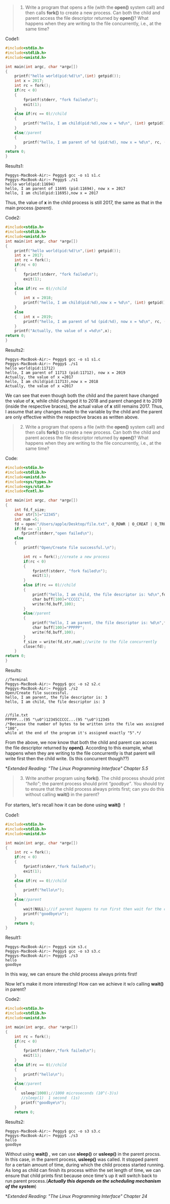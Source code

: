 
>1. Write a program that opens a file (with the **open()** system call) and then calls **fork()** to create a new process. Can both the child and parent access the file descriptor returned by **open()**? What happens when they are writing to the file concurrently, i.e., at the same time?


Code1:
```c
#include<stdio.h>
#include<stdlib.h>
#include<unistd.h>

int main(int argc, char *argv[])
{
    printf("hello world(pid:%d)\n",(int) getpid());
    int x = 2017;
    int rc = fork();
    if(rc < 0)
    {
        fprintf(stderr, "fork failed\n");
        exit(1);
    }
    else if(rc == 0)//child
    {
        printf("hello, I am child(pid:%d),now x = %d\n", (int) getpid(),x);
    }
    else//parent
    {
        printf("hello, I am parent of %d (pid:%d), now x = %d\n", rc, (int) getpid(),x);
    }
return 0;
}
```
Results1:
```
Peggys-MacBook-Air:~ Peggy$ gcc -o s1 s1.c
Peggys-MacBook-Air:~ Peggy$ ./s1
hello world(pid:11694)
hello, I am parent of 11695 (pid:11694), now x = 2017
hello, I am child(pid:11695),now x = 2017
```
Thus, the value of **x** in the child process is still 2017, the same as that in the main process *(parent)*.

Code2:
```c
#include<stdio.h>
#include<stdlib.h>
#include<unistd.h>
int main(int argc, char *argv[])
{
    printf("hello world(pid:%d)\n",(int) getpid());
    int x = 2017;
    int rc = fork();
    if(rc < 0)
    {
        fprintf(stderr, "fork failed\n");
        exit(1);
    }
    else if(rc == 0)//child
    {
        int x = 2018;
        printf("hello, I am child(pid:%d),now x = %d\n", (int) getpid(),x);
    }
    else
    {   int x = 2019;
        printf("hello, I am parent of %d (pid:%d), now x = %d\n", rc, (int) getpid(),x);
    }
    printf("Actually, the value of x =%d\n",x);
return 0;
}

```
Results2:
```
Peggys-MacBook-Air:~ Peggy$ gcc -o s1 s1.c
Peggys-MacBook-Air:~ Peggy$ ./s1
hello world(pid:11712)
hello, I am parent of 11713 (pid:11712), now x = 2019
Actually, the value of x =2017
hello, I am child(pid:11713),now x = 2018
Actually, the value of x =2017
```
We can see that even though both the child and the parent have changed the value of **x**, while child changed it to 2018 and parent changed it to 2019 (inside the respective braces), the actual value of **x** still remains 2017. Thus, I assume that any changes made to the variable by the child and the parent are only effective within the respective braces as written above.

>2. Write a program that opens a file (with the **open()** system call) and then calls **fork()** to create a new process. Can both the child and parent access the file descriptor returned by **open()**? What happens when they are writing to the file concurrently, i.e., at the same time?


Code:
```c
#include<stdio.h>
#include<stdlib.h>
#include<unistd.h>
#include<sys/types.h>
#include<sys/stat.h>
#include<fcntl.h>

int main(int argc, char *argv[])
{
    int fd,f_size;
    char str[5]="12345";
    int num =5;
    fd = open("/Users/apple/Desktop/file.txt", O_RDWR | O_CREAT | O_TRUNC, S_IRUSR | S_IWUSR);
    if(fd == -1)
       fprintf(stderr,"open failed\n");
    else
    {
        printf("Open/Create file successful.\n");

        int rc = fork();//create a new process
        if(rc < 0)
        {
            fprintf(stderr, "fork failed\n");
            exit(1);
        }
        else if(rc == 0)//child
        {
            printf("hello, I am child, the file descriptor is: %d\n",fd);//child tried to access fd
            char buff[100]="CCCCC";
            write(fd,buff,100);
        }
        else//parent
        {
            printf("hello, I am parent, the file descriptor is: %d\n",fd);//parent tried to access fd
            char buff[100]="PPPPP";
            write(fd,buff,100);
        }
        f_size = write(fd,str,num);//write to the file concurrently
        close(fd);
    }
return 0;
}

```
Results:
```
//Terminal
Peggys-MacBook-Air:~ Peggy$ gcc -o s2 s2.c
Peggys-MacBook-Air:~ Peggy$ ./s2
Open/Create file successful.
hello, I am parent, the file descriptor is: 3
hello, I am child, the file descriptor is: 3


//file.txt
PPPPP...(95 "\u0")12345CCCCC...(95 "\u0")12345  
/*Because the number of bytes to be written into the file was assigned "100", 
while at the end of the program it's assigned exactly "5".*/
```
From the above, we now know that both the child and parent can access the file descriptor returned by **open()**.
According to this example, what happens when they are writing to the file concurrently is that parent will write first then the child write. (Is this concurrent though??)

**Extended Reading: "The Linux Programming Interface" Chapter 5.5*

>3. Write another program using **fork()**. The child process should print *“hello”*; the parent process should print *“goodbye”*. You should try to ensure that the child process always prints first; can you do this without calling **wait()** in the parent?

For starters, let's recall how it can be done using **wait()** ！

Code1:
```c
#include<stdio.h>
#include<stdlib.h>
#include<unistd.h>

int main(int argc, char *argv[])
{
    int rc = fork();
    if(rc < 0)
    {
        fprintf(stderr,"fork failed\n");
        exit(1);
    }
    else if(rc == 0)//child
    {
        printf("hello\n");
    }
    else//parent
    {
        wait(NULL);//if parent happens to run first then wait for the child
        printf("goodbye\n");
    }
    return 0;
}

```
Result1:
```
Peggys-MacBook-Air:~ Peggy$ vim s3.c
Peggys-MacBook-Air:~ Peggy$ gcc -o s3 s3.c
Peggys-MacBook-Air:~ Peggy$ ./s3
hello
goodbye
```
In this way, we can ensure the child process always prints first!

Now let's make it more interesting! How can we achieve it w/o calling **wait()** in parent?

Code2:
```c
#include<stdio.h>
#include<stdlib.h>
#include<unistd.h>

int main(int argc, char *argv[])
{
    int rc = fork();
    if(rc < 0)
    {
        fprintf(stderr,"fork failed\n");
        exit(1);
    }
    else if(rc == 0)//child
    {
        printf("hello\n");
    }
    else//parent
    {  
       usleep(1000);//1000 microseconds (10^(-3)s) 
       //sleep(1)  1 second  (1s)
       printf("goodbye\n");
    }
    return 0;

```
Results2:
```
Peggys-MacBook-Air:~ Peggy$ gcc -o s3 s3.c
Peggys-MacBook-Air:~ Peggy$ ./s3
hello
goodbye
```
Without using **wait()** , we can use **sleep()** or **usleep()** in the parent procss. In this case, in the parent process, **usleep()** was called. It stopped parent for a certain amount of time, during which the child process started running. As long as child can finish its process within the set length of time, we can ensure that child prints first because once time's up it will switch back to run parent process.(***Actually this depends on the scheduling mechanism of the system***) 

**Extended Reading: "The Linux Programming Interface" Chapter 24*
   
